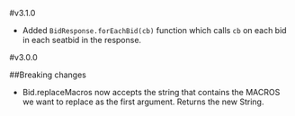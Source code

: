 #v3.1.0

- Added `BidResponse.forEachBid(cb)` function which calls `cb` on each bid in each seatbid in the response. 

#v3.0.0

##Breaking changes

- Bid.replaceMacros now accepts the string that contains the MACROS we want to replace as the first argument.
Returns the new String. 
